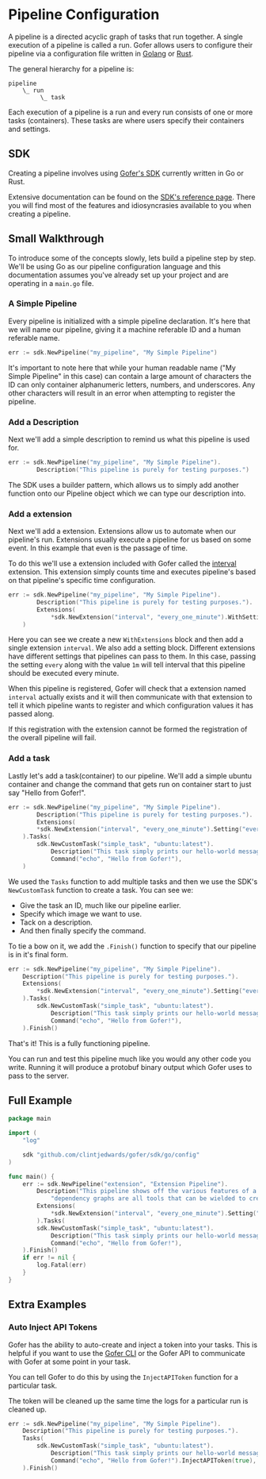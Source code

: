 # Pipeline Configuration

A pipeline is a directed acyclic graph of tasks that run together. A single execution of a pipeline is called a run. Gofer allows users to configure their pipeline via a configuration file written in [Golang](https://go.dev/) or [Rust](https://www.rust-lang.org/).

The general hierarchy for a pipeline is:

```
pipeline
    \_ run
         \_ task
```

Each execution of a pipeline is a run and every run consists of one or more tasks (containers). These tasks are where users specify their containers and settings.

## SDK

Creating a pipeline involves using [Gofer's SDK](https://pkg.go.dev/github.com/clintjedwards/gofer/sdk) currently written in Go or Rust.

Extensive documentation can be found on the [SDK's reference page](https://pkg.go.dev/github.com/clintjedwards/gofer/sdk/config). There you will find most of the features and idiosyncrasies available to you when creating a pipeline.

## Small Walkthrough

To introduce some of the concepts slowly, lets build a pipeline step by step. We'll be using Go as our pipeline configuration language and this documentation assumes you've already set up your project and are operating in a `main.go` file.

### A Simple Pipeline

Every pipeline is initialized with a simple pipeline declaration. It's here that we will name our pipeline, giving it a machine referable ID and a human referable name.

```go
err := sdk.NewPipeline("my_pipeline", "My Simple Pipeline")
```

It's important to note here that while your human readable name ("My Simple Pipeline" in this case) can contain a large amount of characters the ID can only container alphanumeric letters, numbers, and underscores. Any other characters will result in an error when attempting to register the pipeline.

### Add a Description

Next we'll add a simple description to remind us what this pipeline is used for.

```go
err := sdk.NewPipeline("my_pipeline", "My Simple Pipeline").
        Description("This pipeline is purely for testing purposes.")
```

The SDK uses a builder pattern, which allows us to simply add another function onto our Pipeline object which we can type our description into.

### Add a extension

Next we'll add a extension. Extensions allow us to automate when our pipeline's run. Extensions usually execute a pipeline for us based on some event. In this example that even is the passage of time.

To do this we'll use a extension included with Gofer called the [interval](../extensions/provided/interval.md) extension. This extension simply counts time and executes pipeline's based on that pipeline's specific time configuration.

```go
err := sdk.NewPipeline("my_pipeline", "My Simple Pipeline").
        Description("This pipeline is purely for testing purposes.").
        Extensions(
            *sdk.NewExtension("interval", "every_one_minute").WithSetting("every", "1m"),
    )
```

Here you can see we create a new `WithExtensions` block and then add a single extension `interval`. We also add a setting block. Different extensions have different settings that pipelines can pass to them. In this case, passing the setting `every` along with the value `1m` will tell interval that this pipeline should be executed every minute.

When this pipeline is registered, Gofer will check that a extension named `interval` actually exists and it will then communicate with that extension to tell it which pipeline wants to register and which configuration values it has passed along.

If this registration with the extension cannot be formed the registration of the overall pipeline will fail.

### Add a task

Lastly let's add a task(container) to our pipeline. We'll add a simple ubuntu container and change the command that gets
run on container start to just say "Hello from Gofer!".

```go
err := sdk.NewPipeline("my_pipeline", "My Simple Pipeline").
        Description("This pipeline is purely for testing purposes.").
        Extensions(
        *sdk.NewExtension("interval", "every_one_minute").Setting("every", "1m"),
    ).Tasks(
		sdk.NewCustomTask("simple_task", "ubuntu:latest").
			Description("This task simply prints our hello-world message and exists!").
			Command("echo", "Hello from Gofer!"),
    )
```

We used the `Tasks` function to add multiple tasks and then we use the SDK's `NewCustomTask` function to create a task. You can see we:

- Give the task an ID, much like our pipeline earlier.
- Specify which image we want to use.
- Tack on a description.
- And then finally specify the command.

To tie a bow on it, we add the `.Finish()` function to specify that our pipeline is in it's final form.

```go
err := sdk.NewPipeline("my_pipeline", "My Simple Pipeline").
    Description("This pipeline is purely for testing purposes.").
    Extensions(
        *sdk.NewExtension("interval", "every_one_minute").Setting("every", "1m"),
    ).Tasks(
		sdk.NewCustomTask("simple_task", "ubuntu:latest").
			Description("This task simply prints our hello-world message and exists!").
			Command("echo", "Hello from Gofer!"),
    ).Finish()
```

That's it! This is a fully functioning pipeline.

You can run and test this pipeline much like you would any other code you write. Running it will produce
a protobuf binary output which Gofer uses to pass to the server.

## Full Example

```go
package main

import (
	"log"

	sdk "github.com/clintjedwards/gofer/sdk/go/config"
)

func main() {
	err := sdk.NewPipeline("extension", "Extension Pipeline").
		Description("This pipeline shows off the various features of a simple Gofer pipeline. Extensions, Tasks, and " +
			"dependency graphs are all tools that can be wielded to create as complicated pipelines as need be.").
		Extensions(
			*sdk.NewExtension("interval", "every_one_minute").Setting("every", "1m"),
		).Tasks(
		sdk.NewCustomTask("simple_task", "ubuntu:latest").
			Description("This task simply prints our hello-world message and exists!").
			Command("echo", "Hello from Gofer!"),
	).Finish()
	if err != nil {
		log.Fatal(err)
	}
}
```

## Extra Examples

### Auto Inject API Tokens

Gofer has the ability to auto-create and inject a token into your tasks. This is helpful if you
want to use the [Gofer CLI](../../cli/README.md) or the Gofer API to communicate with Gofer at
some point in your task.

You can tell Gofer to do this by using the `InjectAPIToken` function for a particular task.

The token will be cleaned up the same time the logs for a particular run is cleaned up.

```go
err := sdk.NewPipeline("my_pipeline", "My Simple Pipeline").
    Description("This pipeline is purely for testing purposes.").
    Tasks(
		sdk.NewCustomTask("simple_task", "ubuntu:latest").
			Description("This task simply prints our hello-world message and exists!").
			Command("echo", "Hello from Gofer!").InjectAPIToken(true),
    ).Finish()
```
